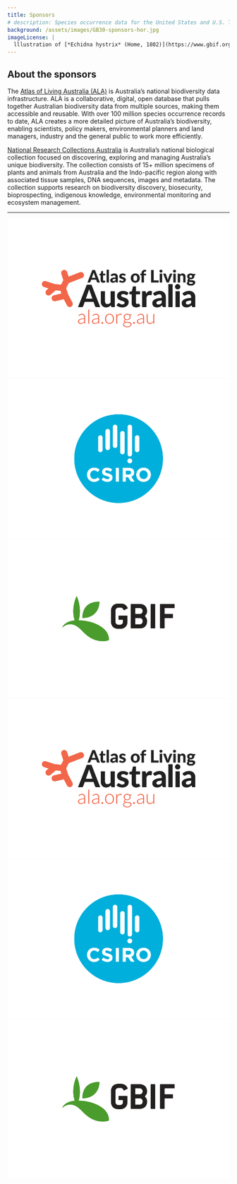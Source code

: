 ```yaml
---
title: Sponsors
# description: Species occurrence data for the United States and U.S. Territories.
background: /assets/images/GB30-sponsors-hor.jpg
imageLicense: |
  lllustration of [*Echidna hystrix* (Home, 1802)](https://www.gbif.org/species/8949676) from The mammals of Australia, 1871 via the [Biodiversity Heritage Library](https://www.flickr.com/photos/biodivlibrary/41157579672)
---
```


## About the sponsors  

The [Atlas of Living Australia (ALA)](http://ala.org.au/) is Australia’s national biodiversity data infrastructure. ALA is a collaborative, digital, open database that pulls together Australian biodiversity data from multiple sources, making them accessible and reusable. With over 100 million species occurrence records to date, ALA creates a more detailed picture of Australia’s biodiversity, enabling scientists, policy makers, environmental planners and land managers, industry and the general public to work more efficiently.  

[National Research Collections Australia](https://www.csiro.au/en/about/facilities-collections/Collections) is Australia’s national biological collection focused on discovering, exploring and managing Australia’s unique biodiversity.  The collection consists of 15+ million specimens of plants and animals from Australia and the Indo-pacific region along with associated tissue samples, DNA sequences, images and metadata.  The collection supports research on biodiversity discovery, biosecurity, bioprospecting, indigenous knowledge, environmental monitoring and ecosystem management.  

---

<div class="image-sponsors">
  <a href="https://www.ala.org.au"><img src="/assets/images/ALA-1.png" /></a>
  <a href="https://www.csiro.au"><img src="/assets/images/csiro.png" /></a>
  <a href="https://www.gbif.org"><img src="/assets/images/gbif-s.png" /></a>
</div>

<div class="image-sponsors">
  <a href="https://www.ala.org.au"><img src="/assets/images/ALA-1.png" style="display:inline-block; margin-right:10px;" /></a>
  <a href="https://www.csiro.au"><img src="/assets/images/csiro.png" style="display:inline-block; margin-right:10px;" /></a> 
  <a href="https://www.gbif.org"><img src="/assets/images/gbif-s.png" style="display:inline-block;" /></a>
</div>
